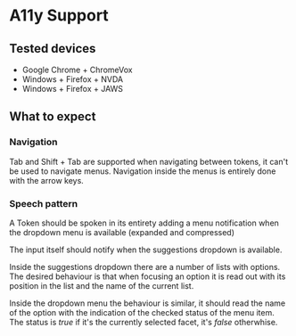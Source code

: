 # A11y Support

## Tested devices
* Google Chrome + ChromeVox
* Windows + Firefox + NVDA
* Windows + Firefox + JAWS

## What to expect

### Navigation
Tab and Shift + Tab are supported when navigating between tokens, it can't be
used to navigate menus.
Navigation inside the menus is entirely done with the arrow keys. 

### Speech pattern
A Token should be spoken in its entirety adding a menu notification when the
dropdown menu is available (expanded and compressed)

The input itself should notify when the suggestions dropdown is available.

Inside the suggestions dropdown there are a number of lists with options.
The desired behaviour is that when focusing an option it is read out with its
position in the list and the name of the current list.

Inside the dropdown menu the behaviour is similar, it should read the name of
the option with the indication of the checked status of the menu item. The
status is *true* if it's the currently selected facet, it's *false* otherwhise.
